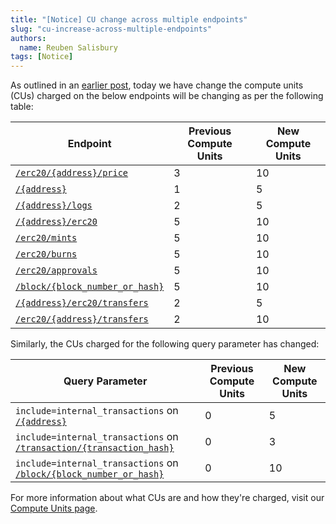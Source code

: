 ```yaml
---
title: "[Notice] CU change across multiple endpoints"
slug: "cu-increase-across-multiple-endpoints"
authors:
  name: Reuben Salisbury
tags: [Notice]
---
```


As outlined in an [earlier post](/changelog/planned-cu-increase-across-multiple-endpoints), today we have change the compute units (CUs) charged on the below endpoints will be changing as per the following table:

| Endpoint                                                                                | Previous Compute Units | New Compute Units |
| --------------------------------------------------------------------------------------- | ---------------------- | ----------------- |
| [`/erc20/{address}/price`](/web3-data-api/evm/reference/get-token-price)                | 3                      | 10                |
| [`/{address}`](/web3-data-api/evm/reference/get-wallet-transactions)                    | 1                      | 5                 |
| [`/{address}/logs`](/web3-data-api/evm/reference/get-contract-logs)                     | 2                      | 5                 |
| [`/{address}/erc20`](/web3-data-api/evm/reference/get-wallet-token-balances)            | 5                      | 10                |
| [`/erc20/mints`](/web3-data-api/evm/reference/get-erc20-mints)                          | 5                      | 10                |
| [`/erc20/burns`](/web3-data-api/evm/reference/get-erc20-burns)                          | 5                      | 10                |
| [`/erc20/approvals`](/web3-data-api/evm/reference/get-erc20-approvals)                  | 5                      | 10                |
| [`/block/{block_number_or_hash}`](/web3-data-api/evm/reference/get-block)               | 5                      | 10                |
| [`/{address}/erc20/transfers`](/web3-data-api/evm/reference/get-wallet-token-transfers) | 2                      | 5                 |
| [`/erc20/{address}/transfers`](/web3-data-api/evm/reference/get-token-transfers)        | 2                      | 10                |

Similarly, the CUs charged for the following query parameter has changed:

| Query Parameter                 | Previous Compute Units | New Compute Units |
| ------------------------------- | ---------------------- | ----------------- |
| `include=internal_transactions` on [`/{address}`](/web3-data-api/evm/reference/get-wallet-transactions) | 0                      | 5                |
| `include=internal_transactions` on [`/transaction/{transaction_hash}`](/web3-data-api/evm/reference/get-transaction) | 0         | 3           |
| `include=internal_transactions` on [`/block/{block_number_or_hash}`](/web3-data-api/evm/reference/get-block) | 0         | 10           |

For more information about what CUs are and how they're charged, visit our [Compute Units page](/web3-data-api/evm/reference/compute-units-cu).
